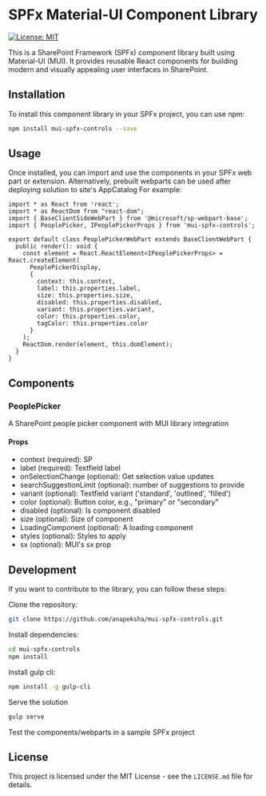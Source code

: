 # SPFx Material-UI Component Library

[![License: MIT](https://img.shields.io/badge/License-MIT-yellow.svg)](https://opensource.org/licenses/MIT)

This is a SharePoint Framework (SPFx) component library built using Material-UI (MUI). It provides reusable React components for building modern and visually appealing user interfaces in SharePoint.

## Installation

To install this component library in your SPFx project, you can use npm:

```bash
npm install mui-spfx-controls --save
```

## Usage

Once installed, you can import and use the components in your SPFx web part or extension. Alternatively, prebuilt webparts can be used after deploying solution to site's AppCatalog For example:

```JSX
import * as React from 'react';
import * as ReactDom from "react-dom";
import { BaseClientSideWebPart } from '@microsoft/sp-webpart-base';
import { PeoplePicker, IPeoplePickerProps } from 'mui-spfx-controls';

export default class PeoplePickerWebPart extends BaseClientWebPart {
  public render(): void {
    const element = React.ReactElement<IPeoplePickerProps> = React.createElement(
      PeoplePickerDisplay,
      {
        context: this.context,
        label: this.properties.label,
        size: this.properties.size,
        disabled: this.properties.disabled,
        variant: this.properties.variant,
        color: this.properties.color,
        tagColor: this.properties.color
      }
    );
    ReactDom.render(element, this.domElement);
  }
}
```

## Components

### PeoplePicker

A SharePoint people picker component with MUI library integration

#### Props

- context (required): SP
- label (required): Textfield label
- onSelectionChange (optional): Get selection value updates
- searchSuggestionLimit (optional): number of suggestions to provide
- variant (optional): Textfield variant ('standard', 'outlined', 'filled')
- color (optional): Button color, e.g., "primary" or "secondary"
- disabled (optional): Is component disabled
- size (optional): Size of component
- LoadingComponent (optional): A loading component
- styles (optional): Styles to apply
- sx (optional): MUI's sx prop

## Development

If you want to contribute to the library, you can follow these steps:

Clone the repository:

```bash
git clone https://github.com/anapeksha/mui-spfx-controls.git
```

Install dependencies:

```bash
cd mui-spfx-controls
npm install
```

Install gulp cli:

```bash
npm install -g gulp-cli
```

Serve the solution

```bash
gulp serve
```

Test the components/webparts in a sample SPFx project

## License

This project is licensed under the MIT License - see the `LICENSE.md` file for details.
